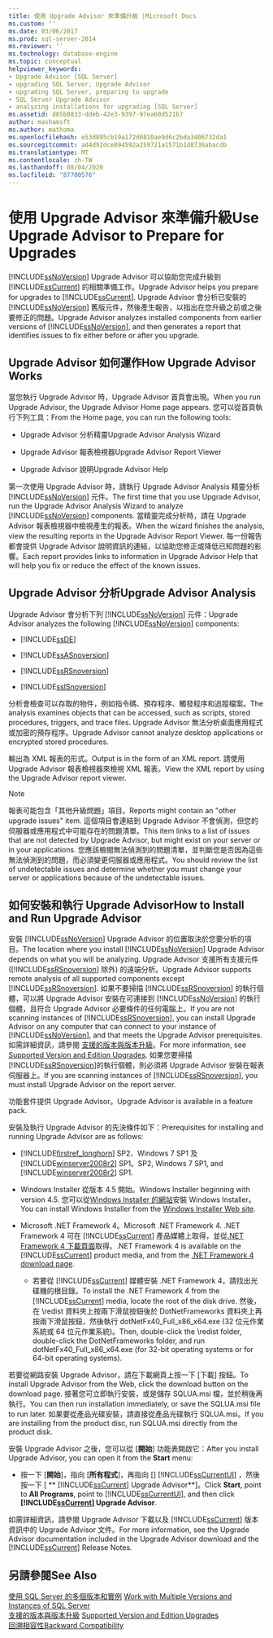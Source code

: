 ```yaml
---
title: 使用 Upgrade Advisor 來準備升級 |Microsoft Docs
ms.custom: ''
ms.date: 03/06/2017
ms.prod: sql-server-2014
ms.reviewer: ''
ms.technology: database-engine
ms.topic: conceptual
helpviewer_keywords:
- Upgrade Advisor [SQL Server]
- upgrading SQL Server, Upgrade Advisor
- upgrading SQL Server, preparing to upgrade
- SQL Server Upgrade Advisor
- analyzing installations for upgrading [SQL Server]
ms.assetid: d85b0833-ddeb-42e3-9397-97ea60d521b7
author: mashamsft
ms.author: mathoma
ms.openlocfilehash: e53d895cb19a172d0810ae9d6c2bda3406732da1
ms.sourcegitcommit: ad4d92dce894592a259721a1571b1d8736abacdb
ms.translationtype: MT
ms.contentlocale: zh-TW
ms.lasthandoff: 08/04/2020
ms.locfileid: "87700576"
---
```

# <a name="use-upgrade-advisor-to-prepare-for-upgrades"></a><span data-ttu-id="ce80e-102">使用 Upgrade Advisor 來準備升級</span><span class="sxs-lookup"><span data-stu-id="ce80e-102">Use Upgrade Advisor to Prepare for Upgrades</span></span>
  [!INCLUDE[ssNoVersion](../../includes/ssnoversion-md.md)] <span data-ttu-id="ce80e-103">Upgrade Advisor 可以協助您完成升級到 [!INCLUDE[ssCurrent](../../includes/sscurrent-md.md)] 的相關準備工作。</span><span class="sxs-lookup"><span data-stu-id="ce80e-103">Upgrade Advisor helps you prepare for upgrades to [!INCLUDE[ssCurrent](../../includes/sscurrent-md.md)].</span></span> <span data-ttu-id="ce80e-104">Upgrade Advisor 會分析已安裝的 [!INCLUDE[ssNoVersion](../../includes/ssnoversion-md.md)] 舊版元件，然後產生報告，以指出在您升級之前或之後要修正的問題。</span><span class="sxs-lookup"><span data-stu-id="ce80e-104">Upgrade Advisor analyzes installed components from earlier versions of [!INCLUDE[ssNoVersion](../../includes/ssnoversion-md.md)], and then generates a report that identifies issues to fix either before or after you upgrade.</span></span>  
  
## <a name="how-upgrade-advisor-works"></a><span data-ttu-id="ce80e-105">Upgrade Advisor 如何運作</span><span class="sxs-lookup"><span data-stu-id="ce80e-105">How Upgrade Advisor Works</span></span>  
 <span data-ttu-id="ce80e-106">當您執行 Upgrade Advisor 時，Upgrade Advisor 首頁會出現。</span><span class="sxs-lookup"><span data-stu-id="ce80e-106">When you run Upgrade Advisor, the Upgrade Advisor Home page appears.</span></span> <span data-ttu-id="ce80e-107">您可以從首頁執行下列工具：</span><span class="sxs-lookup"><span data-stu-id="ce80e-107">From the Home page, you can run the following tools:</span></span>  
  
-   <span data-ttu-id="ce80e-108">Upgrade Advisor 分析精靈</span><span class="sxs-lookup"><span data-stu-id="ce80e-108">Upgrade Advisor Analysis Wizard</span></span>  
  
-   <span data-ttu-id="ce80e-109">Upgrade Advisor 報表檢視器</span><span class="sxs-lookup"><span data-stu-id="ce80e-109">Upgrade Advisor Report Viewer</span></span>  
  
-   <span data-ttu-id="ce80e-110">Upgrade Advisor 說明</span><span class="sxs-lookup"><span data-stu-id="ce80e-110">Upgrade Advisor Help</span></span>  
  
 <span data-ttu-id="ce80e-111">第一次使用 Upgrade Advisor 時，請執行 Upgrade Advisor Analysis 精靈分析 [!INCLUDE[ssNoVersion](../../includes/ssnoversion-md.md)] 元件。</span><span class="sxs-lookup"><span data-stu-id="ce80e-111">The first time that you use Upgrade Advisor, run the Upgrade Advisor Analysis Wizard to analyze [!INCLUDE[ssNoVersion](../../includes/ssnoversion-md.md)] components.</span></span> <span data-ttu-id="ce80e-112">當精靈完成分析時，請在 Upgrade Advisor 報表檢視器中檢視產生的報表。</span><span class="sxs-lookup"><span data-stu-id="ce80e-112">When the wizard finishes the analysis, view the resulting reports in the Upgrade Advisor Report Viewer.</span></span> <span data-ttu-id="ce80e-113">每一份報告都會提供 Upgrade Advisor 說明資訊的連結，以協助您修正或降低已知問題的影響。</span><span class="sxs-lookup"><span data-stu-id="ce80e-113">Each report provides links to information in Upgrade Advisor Help that will help you fix or reduce the effect of the known issues.</span></span>  
  
## <a name="upgrade-advisor-analysis"></a><span data-ttu-id="ce80e-114">Upgrade Advisor 分析</span><span class="sxs-lookup"><span data-stu-id="ce80e-114">Upgrade Advisor Analysis</span></span>  
 <span data-ttu-id="ce80e-115">Upgrade Advisor 會分析下列 [!INCLUDE[ssNoVersion](../../includes/ssnoversion-md.md)] 元件：</span><span class="sxs-lookup"><span data-stu-id="ce80e-115">Upgrade Advisor analyzes the following [!INCLUDE[ssNoVersion](../../includes/ssnoversion-md.md)] components:</span></span>  
  
-   [!INCLUDE[ssDE](../../includes/ssde-md.md)]  
  
-   [!INCLUDE[ssASnoversion](../../includes/ssasnoversion-md.md)]  
  
-   [!INCLUDE[ssRSnoversion](../../includes/ssrsnoversion-md.md)]  
  
-   [!INCLUDE[ssISnoversion](../../includes/ssisnoversion-md.md)]  
  
 <span data-ttu-id="ce80e-116">分析會檢查可以存取的物件，例如指令碼、預存程序、觸發程序和追蹤檔案。</span><span class="sxs-lookup"><span data-stu-id="ce80e-116">The analysis examines objects that can be accessed, such as scripts, stored procedures, triggers, and trace files.</span></span> <span data-ttu-id="ce80e-117">Upgrade Advisor 無法分析桌面應用程式或加密的預存程序。</span><span class="sxs-lookup"><span data-stu-id="ce80e-117">Upgrade Advisor cannot analyze desktop applications or encrypted stored procedures.</span></span>  
  
 <span data-ttu-id="ce80e-118">輸出為 XML 報表的形式。</span><span class="sxs-lookup"><span data-stu-id="ce80e-118">Output is in the form of an XML report.</span></span> <span data-ttu-id="ce80e-119">請使用 Upgrade Advisor 報表檢視器來檢視 XML 報表。</span><span class="sxs-lookup"><span data-stu-id="ce80e-119">View the XML report by using the Upgrade Advisor report viewer.</span></span>  
  
> [!NOTE]  
>  <span data-ttu-id="ce80e-120">報表可能包含「其他升級問題」項目。</span><span class="sxs-lookup"><span data-stu-id="ce80e-120">Reports might contain an "other upgrade issues" item.</span></span> <span data-ttu-id="ce80e-121">這個項目會連結到 Upgrade Advisor 不會偵測，但您的伺服器或應用程式中可能存在的問題清單。</span><span class="sxs-lookup"><span data-stu-id="ce80e-121">This item links to a list of issues that are not detected by Upgrade Advisor, but might exist on your server or in your applications.</span></span> <span data-ttu-id="ce80e-122">您應該檢閱無法偵測到的問題清單，並判斷您是否因為這些無法偵測到的問題，而必須變更伺服器或應用程式。</span><span class="sxs-lookup"><span data-stu-id="ce80e-122">You should review the list of undetectable issues and determine whether you must change your server or applications because of the undetectable issues.</span></span>  
  
## <a name="how-to-install-and-run-upgrade-advisor"></a><span data-ttu-id="ce80e-123">如何安裝和執行 Upgrade Advisor</span><span class="sxs-lookup"><span data-stu-id="ce80e-123">How to Install and Run Upgrade Advisor</span></span>  
 <span data-ttu-id="ce80e-124">安裝 [!INCLUDE[ssNoVersion](../../includes/ssnoversion-md.md)] Upgrade Advisor 的位置取決於您要分析的項目。</span><span class="sxs-lookup"><span data-stu-id="ce80e-124">The location where you install [!INCLUDE[ssNoVersion](../../includes/ssnoversion-md.md)] Upgrade Advisor depends on what you will be analyzing.</span></span> <span data-ttu-id="ce80e-125">Upgrade Advisor 支援所有支援元件 ([!INCLUDE[ssRSnoversion](../../includes/ssrsnoversion-md.md)] 除外) 的遠端分析。</span><span class="sxs-lookup"><span data-stu-id="ce80e-125">Upgrade Advisor supports remote analysis of all supported components except [!INCLUDE[ssRSnoversion](../../includes/ssrsnoversion-md.md)].</span></span> <span data-ttu-id="ce80e-126">如果不要掃描 [!INCLUDE[ssRSnoversion](../../includes/ssrsnoversion-md.md)] 的執行個體，可以將 Upgrade Advisor 安裝在可連接到 [!INCLUDE[ssNoVersion](../../includes/ssnoversion-md.md)] 的執行個體，且符合 Upgrade Advisor 必要條件的任何電腦上。</span><span class="sxs-lookup"><span data-stu-id="ce80e-126">If you are not scanning instances of [!INCLUDE[ssRSnoversion](../../includes/ssrsnoversion-md.md)], you can install Upgrade Advisor on any computer that can connect to your instance of [!INCLUDE[ssNoVersion](../../includes/ssnoversion-md.md)], and that meets the Upgrade Advisor prerequisites.</span></span> <span data-ttu-id="ce80e-127">如需詳細資訊，請參閱 [支援的版本與版本升級](../../database-engine/install-windows/supported-version-and-edition-upgrades.md)。</span><span class="sxs-lookup"><span data-stu-id="ce80e-127">For more information, see [Supported Version and Edition Upgrades](../../database-engine/install-windows/supported-version-and-edition-upgrades.md).</span></span> <span data-ttu-id="ce80e-128">如果您要掃描 [!INCLUDE[ssRSnoversion](../../includes/ssrsnoversion-md.md)]的執行個體，則必須將 Upgrade Advisor 安裝在報表伺服器上。</span><span class="sxs-lookup"><span data-stu-id="ce80e-128">If you are scanning instances of [!INCLUDE[ssRSnoversion](../../includes/ssrsnoversion-md.md)], you must install Upgrade Advisor on the report server.</span></span>  
  
 <span data-ttu-id="ce80e-129">功能套件提供 Upgrade Advisor。</span><span class="sxs-lookup"><span data-stu-id="ce80e-129">Upgrade Advisor is available in a feature pack.</span></span>  
  
 <span data-ttu-id="ce80e-130">安裝及執行 Upgrade Advisor 的先決條件如下：</span><span class="sxs-lookup"><span data-stu-id="ce80e-130">Prerequisites for installing and running Upgrade Advisor are as follows:</span></span>  
  
-   [!INCLUDE[firstref_longhorn](../../includes/firstref-longhorn-md.md)] <span data-ttu-id="ce80e-131">SP2、Windows 7 SP1 及 [!INCLUDE[winserver2008r2](../../includes/winserver2008r2-md.md)] SP1。</span><span class="sxs-lookup"><span data-stu-id="ce80e-131">SP2, Windows 7 SP1, and [!INCLUDE[winserver2008r2](../../includes/winserver2008r2-md.md)] SP1.</span></span>  
  
-   <span data-ttu-id="ce80e-132">Windows Installer 從版本 4.5 開始。</span><span class="sxs-lookup"><span data-stu-id="ce80e-132">Windows Installer beginning with version 4.5.</span></span> <span data-ttu-id="ce80e-133">您可以從[Windows Installer 的網站](https://www.microsoft.com/download/details.aspx?id=8483)安裝 Windows Installer。</span><span class="sxs-lookup"><span data-stu-id="ce80e-133">You can install Windows Installer from the [Windows Installer Web site](https://www.microsoft.com/download/details.aspx?id=8483).</span></span>  
  
-   <span data-ttu-id="ce80e-134">Microsoft .NET Framework 4。</span><span class="sxs-lookup"><span data-stu-id="ce80e-134">Microsoft .NET Framework 4.</span></span> <span data-ttu-id="ce80e-135">.NET Framework 4 可在 [!INCLUDE[ssCurrent](../../includes/sscurrent-md.md)] 產品媒體上取得，並從[.NET Framework 4 下載頁面](https://go.microsoft.com/fwlink/?LinkId=209895)取得。</span><span class="sxs-lookup"><span data-stu-id="ce80e-135">.NET Framework 4 is available on the [!INCLUDE[ssCurrent](../../includes/sscurrent-md.md)] product media, and from the [.NET Framework 4 download page](https://go.microsoft.com/fwlink/?LinkId=209895).</span></span>  
  
    -   <span data-ttu-id="ce80e-136">若要從 [!INCLUDE[ssCurrent](../../includes/sscurrent-md.md)] 媒體安裝 .NET Framework 4，請找出光碟機的根目錄。</span><span class="sxs-lookup"><span data-stu-id="ce80e-136">To install the .NET Framework 4 from the [!INCLUDE[ssCurrent](../../includes/sscurrent-md.md)] media, locate the root of the disk drive.</span></span> <span data-ttu-id="ce80e-137">然後，在 \redist 資料夾上按兩下滑鼠按鈕後於 DotNetFrameworks 資料夾上再按兩下滑鼠按鈕，然後執行 dotNetFx40_Full_x86_x64.exe (32 位元作業系統或 64 位元作業系統)。</span><span class="sxs-lookup"><span data-stu-id="ce80e-137">Then, double-click the \redist folder, double-click the DotNetFrameworks folder, and run dotNetFx40_Full_x86_x64.exe (for 32-bit operating systems or for 64-bit operating systems).</span></span>  
  
 <span data-ttu-id="ce80e-138">若要從網路安裝 Upgrade Advisor，請在下載網頁上按一下 [下載] 按鈕。</span><span class="sxs-lookup"><span data-stu-id="ce80e-138">To install Upgrade Advisor from the Web, click the download button on the download page.</span></span> <span data-ttu-id="ce80e-139">接著您可立即執行安裝，或是儲存 SQLUA.msi 檔，並於稍後再執行。</span><span class="sxs-lookup"><span data-stu-id="ce80e-139">You can then run installation immediately, or save the SQLUA.msi file to run later.</span></span> <span data-ttu-id="ce80e-140">如果要從產品光碟安裝，請直接從產品光碟執行 SQLUA.msi。</span><span class="sxs-lookup"><span data-stu-id="ce80e-140">If you are installing from the product disc, run SQLUA.msi directly from the product disk.</span></span>  
  
 <span data-ttu-id="ce80e-141">安裝 Upgrade Advisor 之後，您可以從 [**開始**] 功能表開啟它：</span><span class="sxs-lookup"><span data-stu-id="ce80e-141">After you install Upgrade Advisor, you can open it from the **Start** menu:</span></span>  
  
-   <span data-ttu-id="ce80e-142">按一下 [**開始**]，指向 [**所有程式**]，再指向 [] [!INCLUDE[ssCurrentUI](../../includes/sscurrentui-md.md)] ，然後按一下 [ \*\* [!INCLUDE[ssCurrent](../../includes/sscurrent-md.md)] Upgrade Advisor\*\*]。</span><span class="sxs-lookup"><span data-stu-id="ce80e-142">Click **Start**, point to **All Programs**, point to [!INCLUDE[ssCurrentUI](../../includes/sscurrentui-md.md)], and then click **[!INCLUDE[ssCurrent](../../includes/sscurrent-md.md)] Upgrade Advisor**.</span></span>  
  
 <span data-ttu-id="ce80e-143">如需詳細資訊，請參閱 Upgrade Advisor 下載以及 [!INCLUDE[ssCurrent](../../includes/sscurrent-md.md)] 版本資訊中的 Upgrade Advisor 文件。</span><span class="sxs-lookup"><span data-stu-id="ce80e-143">For more information, see the Upgrade Advisor documentation included in the Upgrade Advisor download and the [!INCLUDE[ssCurrent](../../includes/sscurrent-md.md)] Release Notes.</span></span>  
  
## <a name="see-also"></a><span data-ttu-id="ce80e-144">另請參閱</span><span class="sxs-lookup"><span data-stu-id="ce80e-144">See Also</span></span>  
 <span data-ttu-id="ce80e-145">[使用 SQL Server 的多個版本和實例](../../../2014/sql-server/install/work-with-multiple-versions-and-instances-of-sql-server.md) </span><span class="sxs-lookup"><span data-stu-id="ce80e-145">[Work with Multiple Versions and Instances of SQL Server](../../../2014/sql-server/install/work-with-multiple-versions-and-instances-of-sql-server.md) </span></span>  
 <span data-ttu-id="ce80e-146">[支援的版本與版本升級](../../database-engine/install-windows/supported-version-and-edition-upgrades.md) </span><span class="sxs-lookup"><span data-stu-id="ce80e-146">[Supported Version and Edition Upgrades](../../database-engine/install-windows/supported-version-and-edition-upgrades.md) </span></span>  
 [<span data-ttu-id="ce80e-147">回溯相容性</span><span class="sxs-lookup"><span data-stu-id="ce80e-147">Backward Compatibility</span></span>](../../../2014/getting-started/backward-compatibility.md)  
  
  
